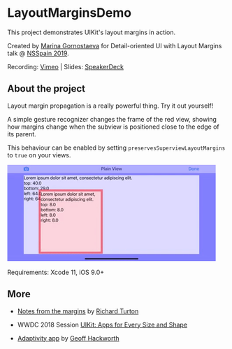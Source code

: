 #  LayoutMarginsDemo

This project demonstrates UIKit's layout margins in action. 

Created by [Marina Gornostaeva](https://twitter.com/hybridcattt) for Detail-oriented UI with Layout Margins talk @ [NSSpain 2019](https://2019.nsspain.com). 

Recording: [Vimeo](https://vimeo.com/362202970) | Slides: [SpeakerDeck](https://speakerdeck.com/hybridcattt/detail-oriented-ui-with-layout-margins-at-nsspain-2019)

## About the project

Layout margin propagation is a really powerful thing. Try it out yourself!

A simple gesture recognizer changes the frame of the red view, 
showing how margins change when the subview is positioned close to the edge of its parent.

This behaviour can be enabled by setting `preservesSuperviewLayoutMargins` to `true` on your views. 

![The demo](demo.gif)

Requirements: Xcode 11, iOS 9.0+

## More

- [Notes from the margins](https://martiancraft.com/blog/2019/02/notes-from-the-margins/) by [Richard Turton](https://twitter.com/richturton)

- WWDC 2018 Session [UIKit: Apps for Every Size and Shape](https://developer.apple.com/videos/play/wwdc2018/235/) 

- [Adaptivity app](https://apps.apple.com/app/id1054670022) by [Geoff Hackworth](https://twitter.com/geoffhackworth)
